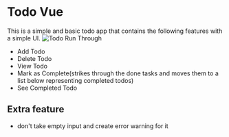 # Todo Vue 
 This is a simple and basic todo app that contains the following features with a simple UI.
![Todo Run Through](https://github.com/Prakhargarg-2010196/TodoListVUE/assets/77922738/7580752e-06b4-4ccf-9046-3d22219626ba)

- Add Todo
- Delete Todo
- View Todo
- Mark as Complete(strikes through the done tasks and moves them to a list below representing completed todos) 
- See Completed Todo

## Extra feature 
- don't take empty input and create error warning for it

